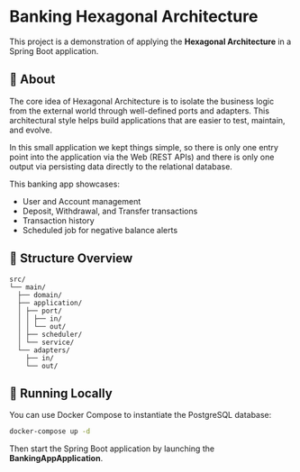 # Banking Hexagonal Architecture

This project is a demonstration of applying the **Hexagonal Architecture** in a Spring Boot application.

## 🧩 About

The core idea of Hexagonal Architecture is to isolate the business logic from the external world through well-defined ports and adapters. This architectural style helps build applications that are easier to test, maintain, and evolve.

In this small application we kept things simple, so there is only one entry point into the application via the Web (REST APIs) and there is only one output via persisting data directly to the relational database.

This banking app showcases:
- User and Account management
- Deposit, Withdrawal, and Transfer transactions
- Transaction history
- Scheduled job for negative balance alerts

## 📁 Structure Overview

```
src/
└── main/
  ├── domain/
  ├── application/
  │ ├── port/
  │ │ ├── in/ 
  │ │ └── out/
  │ ├── scheduler/
  │ └── service/
  └── adapters/
    ├── in/ 
    └── out/
```

## 🚀 Running Locally
You can use Docker Compose to instantiate the PostgreSQL database:
```bash
docker-compose up -d
````
Then start the Spring Boot application by launching the **BankingAppApplication**.